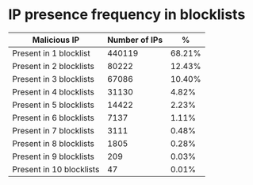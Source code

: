 # IP presence frequency in blocklists
| Malicious IP | Number of IPs | % |
|----|----|----|
| Present in 1 blocklist | 440119 | 68.21% |
| Present in 2 blocklists | 80222 | 12.43% |
| Present in 3 blocklists | 67086 | 10.40% |
| Present in 4 blocklists | 31130 | 4.82% |
| Present in 5 blocklists | 14422 | 2.23% |
| Present in 6 blocklists | 7137 | 1.11% |
| Present in 7 blocklists | 3111 | 0.48% |
| Present in 8 blocklists | 1805 | 0.28% |
| Present in 9 blocklists | 209 | 0.03% |
| Present in 10 blocklists | 47 | 0.01% |
